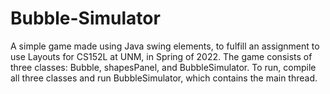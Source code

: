 # Bubble-Simulator
A simple game made using Java swing elements, to fulfill an assignment to use Layouts for CS152L at UNM, in Spring of 2022.
The game consists of three classes: Bubble, shapesPanel, and BubbleSimulator. To run, compile all three classes and run BubbleSimulator, which contains
the main thread.
